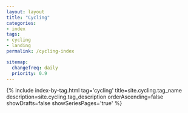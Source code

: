 ```yaml
---
layout: layout
title: "Cycling"
categories:
- index
tags:
- cycling
- landing
permalink: /cycling-index

sitemap:
  changefreq: daily
  priority: 0.9
---
```


{% include index-by-tag.html tag='cycling' title=site.cycling.tag_name description=site.cycling.tag_description orderAscending=false showDrafts=false showSeriesPages='true' %}
